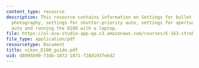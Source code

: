 ```yaml
---
content_type: resource
description: This resource contains information on Settings for bullet or multiflash
  photography, settings for shutter-priority auto, settings for aperture-priority
  auto and running the D100 with a laptop.
file: https://ol-ocw-studio-app-qa.s3.amazonaws.com/courses/6-163-strobe-project-laboratory-fall-2005/d8995b9073db18721871f28d193febd2_nikon_D100_guide.pdf
file_type: application/pdf
resourcetype: Document
title: nikon_D100_guide.pdf
uid: d8995b90-73db-1872-1871-f28d193febd2
---
```

